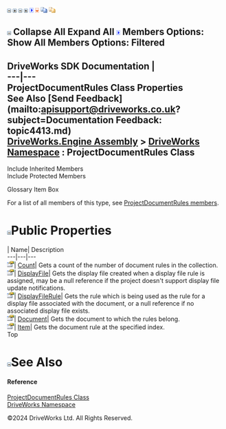 ![](dotnetimages/collapse.gif) ![](dotnetimages/expand.gif) ![](dotnetimages/collapse.gif) ![](dotnetimages/expand.gif) ![](dotnetimages/drpdown.gif) ![](dotnetimages/drpdown_orange.gif) ![](dotnetimages/copycode.gif) ![](dotnetimages/copycodeHighlight.gif)

![](dotnetimages/collapse.gif) Collapse All Expand All ![](dotnetimages/drpdown.gif) Members Options: Show All  Members Options: Filtered   
---  
DriveWorks SDK Documentation  |   
---|---  
ProjectDocumentRules Class Properties   
See Also [Send Feedback](mailto:apisupport@driveworks.co.uk?subject=Documentation Feedback: topic4413.md)  
[DriveWorks.Engine Assembly](topic2156.md) > [DriveWorks Namespace](topic2159.md) : ProjectDocumentRules Class  
---  
  
Include Inherited Members    
Include Protected Members    


Glossary Item Box

For a list of all members of this type, see [ProjectDocumentRules members](topic4414.md).

# ![](dotnetimages/collapse.gif)Public Properties

| Name| Description  
---|---|---  
![Public Property](dotnetimages/publicProperty.gif)| [Count](topic4429.md)| Gets a count of the number of document rules in the collection.   
![Public Property](dotnetimages/publicProperty.gif)| [DisplayFile](topic4430.md)| Gets the display file created when a display file rule is assigned, may be a null reference if the project doesn't support display file update notifications.   
![Public Property](dotnetimages/publicProperty.gif)| [DisplayFileRule](topic4431.md)| Gets the rule which is being used as the rule for a display file associated with the document, or a null reference if no associated display file exists.   
![Public Property](dotnetimages/publicProperty.gif)| [Document](topic4432.md)| Gets the document to which the rules belong.   
![Public Property](dotnetimages/publicProperty.gif)| [Item](topic4433.md)| Gets the document rule at the specified index.   
Top

# ![](dotnetimages/collapse.gif)See Also

#### Reference

[ProjectDocumentRules Class](topic4413.md)   
[DriveWorks Namespace](topic2159.md)

©2024 DriveWorks Ltd. All Rights Reserved.
